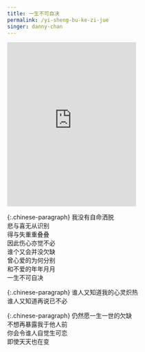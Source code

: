 ```yaml
---
title: 一生不可自决
permalink: /yi-sheng-bu-ke-zi-jue
singer: danny-chan
---
```


<iframe src="https://open.spotify.com/embed/track/1AiG7GY76oxzOIYbprrF3m" width="300" height="380" frameborder="0" allowtransparency="true" allow="encrypted-media"></iframe>

{:.chinese-paragraph}
我没有自命洒脱  
悲与喜无从识别  
得与失重重叠叠  
因此伤心亦觉不必  
谁个又会并没欠缺  
曾心爱的为何分别  
和不爱的年年月月  
一生不可自决

{:.chinese-paragraph}
谁人又知道我的心灵炽热  
谁人又知道再说已不必

{:.chinese-paragraph}
仍然愿一生一世的欠缺  
不想再暴露我于他人前  
你会令谁人自觉生可恋  
即使天天也在变
